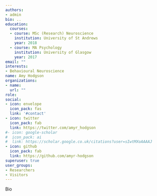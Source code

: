 ```yaml
---
authors:
- admin
bio: ..
education:
  courses:
  - course: MSc (Research) Neuroscience
    institution: University of St Andrews
    year: 2018
  - course: MA Psychology
    institution: University of Glasgow
    year: 2017
email: ""
interests:
- Behavioural Neuroscience
name: Amy Hodgson
organizations:
- name: 
  url: ""
role: 
social:
- icon: envelope
  icon_pack: fas
  link: '#contact'
- icon: twitter
  icon_pack: fab
  link: https://twitter.com/amyr_hodgson
#- icon: google-scholar
#  icon_pack: ai
#  link: https://scholar.google.co.uk/citations?user=sIwtMXoAAAAJ
- icon: github
  icon_pack: fab
  link: https://github.com/amyr-hodgson
superuser: true
user_groups:
- Researchers
- Visitors
---
```


Bio